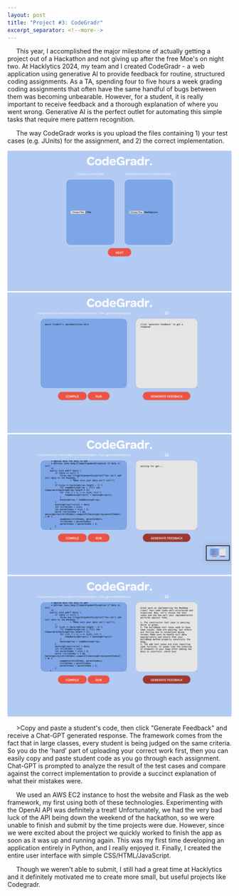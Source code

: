 ```yaml
---
layout: post
title: "Project #3: CodeGradr"
excerpt_separator: <!--more-->
---
```

&nbsp;&nbsp;&nbsp;&nbsp; This year, I accomplished the major milestone of actually getting a project out of a Hackathon and not giving up after the free Moe's on night two. At Hacklytics 2024, my team and I created CodeGradr - a web application using generative AI to provide feedback for routine, structured coding assignments. <!--more--> As a TA, spending four to five hours a week grading coding assignments that often have the same handful of bugs between them was becoming unbearable. However, for a student, it is really important to receive feedback and a thorough explanation of where you went wrong. Generative AI is the perfect outlet for automating this simple tasks that require mere pattern recognition. 


&nbsp;&nbsp;&nbsp;&nbsp; The way CodeGradr works is you upload the files containing 1) your test cases (e.g. JUnits) for the assignment, and 2) the correct implementation.

![image](/assets/img/codegradr/index.png) ![image](/assets/img/codegradr/feedback.png) ![image](/assets/img/codegradr/waiting_for_gpt.png) ![image](/assets/img/codegradr/gpt_response.png)

&nbsp;&nbsp;&nbsp;&nbsp; \>Copy and paste a student's code, then click "Generate Feedback" and receive a Chat-GPT generated response. The framework comes from the fact that in large classes, every student is being judged on the same criteria. So you do the 'hard' part of uploading your correct work first, then you can easily copy and paste student code as you go through each assignment. Chat-GPT is prompted to analyze the result of the test cases and compare against the correct implementation to provide a succinct explanation of what their mistakes were. 
	
&nbsp;&nbsp;&nbsp;&nbsp; We used an AWS EC2 instance to host the website and Flask as the web framework, my first using both of these technologies. Experimenting with the OpenAI API was definitely a treat! Unfortunately, we had the very bad luck of the API being down the weekend of the hackathon, so we were unable to finish and submit by the time projects were due. However, since we were excited about the project we quickly worked to finish the app as soon as it was up and running again. This was my first time developing an application entirely in Python, and I really enjoyed it. Finally, I created the entire user interface with simple CSS/HTML/JavaScript. 

&nbsp;&nbsp;&nbsp;&nbsp; Though we weren't able to submit, I still had a great time at Hacklytics and it definitely motivated me to create more small, but useful projects like Codegradr. 

